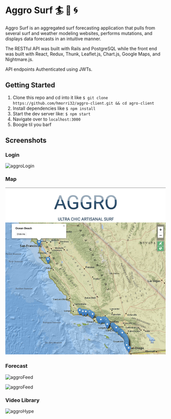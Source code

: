# Aggro Surf 🏄 🌊 🌀

Aggro Surf is an aggregated surf forecasting application that pulls from several surf and weather modeling websites, performs mutations, and displays data forecasts in an intuitive manner.

The RESTful API was built with Rails and PostgreSQL while the front end was built with React, Redux, Thunk, Leaflet.js, Chart.js, Google Maps, and Nightmare.js. 

API endpoints Authenticated using JWTs.

## Getting Started

1. Clone this repo and cd into it like `$ git clone https://github.com/hmorri32/aggro-client.git && cd agro-client`
2. Install dependencies like `$ npm install`
4. Start the dev server like: `$ npm start`
5. Navigate over to `localhost:3000`
6. Boogie til you barf

## Screenshots

### Login
![aggroLogin](http://g.recordit.co/jyDZ5znYMe.gif)


### Map
![Aggro Map](/public/assets/map-shot.png)

### Forecast
![aggroFeed](http://g.recordit.co/e9DTtPKhAj.gif)

![aggroFeed](http://g.recordit.co/jVvGsz5oz4.gif)

### Video Library
![aggroHype](http://g.recordit.co/DQsuFHlVEd.gif)




